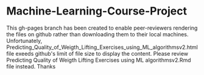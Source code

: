 # Machine-Learning-Course-Project
This gh-pages branch has been created to enable peer-reviewers rendering the files on github rather than downloading them to their local machines.
Unfortunately, Predicting_Quality_of_Weigth_Lifting_Exercises_using_ML_algorithmsv2.html file exeeds github's limit
of file size to display the content. 
Please review Predicting Quality of Weigth Lifting Exercises using ML algorithmsv2.Rmd file instead.
Thanks
